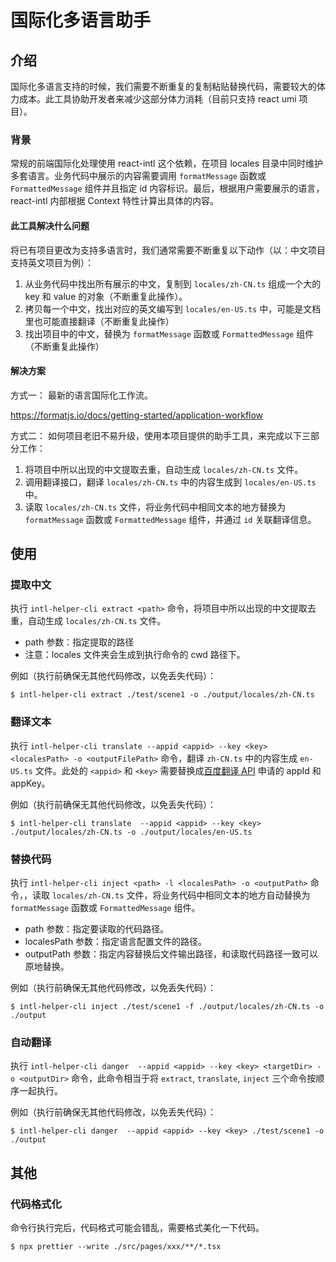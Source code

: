 # 国际化多语言助手

## 介绍
国际化多语言支持的时候，我们需要不断重复的复制粘贴替换代码，需要较大的体力成本。此工具协助开发者来减少这部分体力消耗（目前只支持 react umi 项目）。

### 背景

常规的前端国际化处理使用 react-intl 这个依赖，在项目 locales 目录中同时维护多套语言。业务代码中展示的内容需要调用 `formatMessage` 函数或 `FormattedMessage` 组件并且指定 id 内容标识。最后，根据用户需要展示的语言，react-intl 内部根据 Context 特性计算出具体的内容。

#### 此工具解决什么问题

将已有项目更改为支持多语言时，我们通常需要不断重复以下动作（以：中文项目支持英文项目为例）：

1. 从业务代码中找出所有展示的中文，复制到 `locales/zh-CN.ts` 组成一个大的 key 和 value 的对象（不断重复此操作）。
2. 拷贝每一个中文，找出对应的英文编写到 `locales/en-US.ts` 中，可能是文档里也可能直接翻译（不断重复此操作）
3. 找出项目中的中文，替换为 `formatMessage` 函数或 `FormattedMessage` 组件（不断重复此操作）


#### 解决方案

方式一：
最新的语言国际化工作流。

https://formatjs.io/docs/getting-started/application-workflow

方式二：
如何项目老旧不易升级，使用本项目提供的助手工具，来完成以下三部分工作：

1. 将项目中所以出现的中文提取去重，自动生成 `locales/zh-CN.ts` 文件。
2. 调用翻译接口，翻译 `locales/zh-CN.ts` 中的内容生成到 `locales/en-US.ts` 中。
3. 读取 `locales/zh-CN.ts` 文件，将业务代码中相同文本的地方替换为 `formatMessage` 函数或 `FormattedMessage` 组件，并通过 `id` 关联翻译信息。

## 使用
### 提取中文

执行 `intl-helper-cli extract <path>` 命令，将项目中所以出现的中文提取去重，自动生成 `locales/zh-CN.ts` 文件。

- path 参数：指定提取的路径
- 注意：locales 文件夹会生成到执行命令的 cwd 路径下。

例如（执行前确保无其他代码修改，以免丢失代码）：

```shell
$ intl-helper-cli extract ./test/scene1 -o ./output/locales/zh-CN.ts
```

### 翻译文本

执行 `intl-helper-cli translate --appid <appid> --key <key> <localesPath> -o <outputFilePath>` 命令，翻译 `zh-CN.ts` 中的内容生成 `en-US.ts` 文件。此处的 `<appid>` 和 `<key>` 需要替换成[百度翻译 API](https://fanyi-api.baidu.com/product/113) 申请的 appId 和 appKey。

例如（执行前确保无其他代码修改，以免丢失代码）：

```shell
$ intl-helper-cli translate  --appid <appid> --key <key> ./output/locales/zh-CN.ts -o ./output/locales/en-US.ts
```

### 替换代码

执行 `intl-helper-cli inject <path> -l <localesPath> -o <outputPath>` 命令，，读取 `locales/zh-CN.ts` 文件，将业务代码中相同文本的地方自动替换为 `formatMessage` 函数或 `FormattedMessage` 组件。

- path 参数：指定要读取的代码路径。
- localesPath 参数：指定语言配置文件的路径。
- outputPath 参数：指定内容替换后文件输出路径，和读取代码路径一致可以原地替换。

例如（执行前确保无其他代码修改，以免丢失代码）：

```shell
$ intl-helper-cli inject ./test/scene1 -f ./output/locales/zh-CN.ts -o ./output
```

### 自动翻译

执行 `intl-helper-cli danger  --appid <appid> --key <key> <targetDir> -o <outputDir>` 命令，此命令相当于将 `extract`, `translate`, `inject` 三个命令按顺序一起执行。

例如（执行前确保无其他代码修改，以免丢失代码）：

```shell
$ intl-helper-cli danger  --appid <appid> --key <key> ./test/scene1 -o ./output
```

## 其他

### 代码格式化

命令行执行完后，代码格式可能会错乱，需要格式美化一下代码。

```shell
$ npx prettier --write ./src/pages/xxx/**/*.tsx
```

